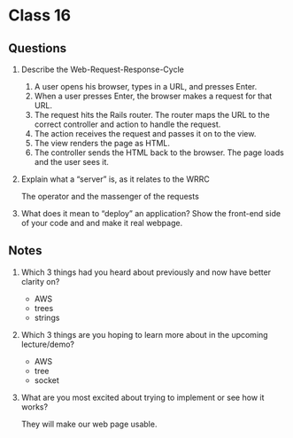 # Class 16

## Questions
1. Describe the Web-Request-Response-Cycle

    1. A user opens his browser, types in a URL, and presses Enter.
    1. When a user presses Enter, the browser makes a request for that URL.
    1. The request hits the Rails router. The router maps the URL to the correct controller and action to handle the request.
    1. The action receives the request and passes it on to the view.
    1. The view renders the page as HTML.
    1. The controller sends the HTML back to the browser. The page loads and the user sees it.
    
1. Explain what a “server” is, as it relates to the WRRC

    The operator and the massenger of the requests
1. What does it mean to “deploy” an application?
    Show the front-end side of your code and and make it real webpage.


## Notes
1. Which 3 things had you heard about previously and now have better clarity on?
    * AWS
    * trees
    * strings
1. Which 3 things are you hoping to learn more about in the upcoming lecture/demo?
    * AWS
    * tree
    * socket
1. What are you most excited about trying to implement or see how it works?

    They will make our web page usable.